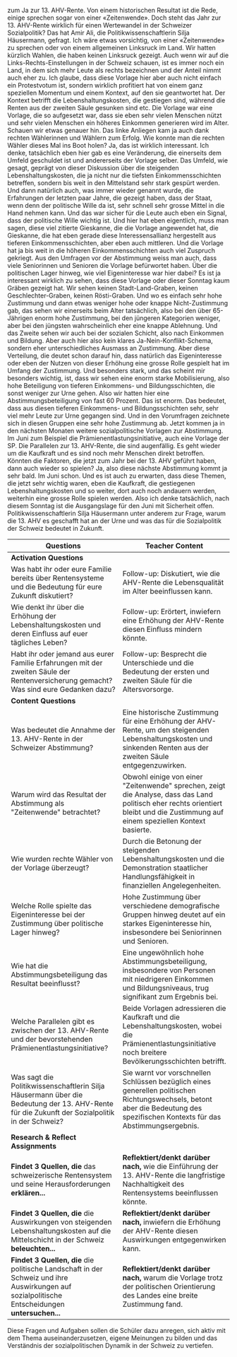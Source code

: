 zum Ja zur 13. AHV-Rente. Von einem historischen Resultat ist die Rede, einige sprechen sogar von einer «Zeitenwende». Doch steht das Jahr zur 13. AHV-Rente wirklich für einen Wertewandel in der Schweizer Sozialpolitik? Das hat Amir Ali, die Politikwissenschaftlerin Silja Häusermann, gefragt. Ich wäre etwas vorsichtig, von einer «Zeitenwende» zu sprechen oder von einem allgemeinen Linksruck im Land. Wir hatten kürzlich Wahlen, die haben keinen Linksruck gezeigt. Auch wenn wir auf die Links-Rechts-Einstellungen in der Schweiz schauen, ist es immer noch ein Land, in dem sich mehr Leute als rechts bezeichnen und der Anteil nimmt auch eher zu. Ich glaube, dass diese Vorlage hier aber auch nicht einfach ein Protestvotum ist, sondern wirklich profitiert hat von einem ganz speziellen Momentum und einem Kontext, auf den sie geantwortet hat. Der Kontext betrifft die Lebenshaltungskosten, die gestiegen sind, während die Renten aus der zweiten Säule gesunken sind etc. Die Vorlage war eine Vorlage, die so aufgesetzt war, dass sie eben sehr vielen Menschen nützt und sehr vielen Menschen ein höheres Einkommen generieren wird im Alter. Schauen wir etwas genauer hin. Das linke Anliegen kam ja auch dank rechten Wählerinnen und Wählern zum Erfolg. Wie konnte man die rechten Wähler dieses Mal ins Boot holen? Ja, das ist wirklich interessant. Ich denke, tatsächlich eben hier gab es eine Veränderung, die einerseits dem Umfeld geschuldet ist und andererseits der Vorlage selber. Das Umfeld, wie gesagt, geprägt von dieser Diskussion über die steigenden Lebenshaltungskosten, die ja nicht nur die tiefsten Einkommensschichten betreffen, sondern bis weit in den Mittelstand sehr stark gespürt werden. Und dann natürlich auch, was immer wieder genannt wurde, die Erfahrungen der letzten paar Jahre, die gezeigt haben, dass der Staat, wenn denn der politische Wille da ist, sehr schnell sehr grosse Mittel in die Hand nehmen kann. Und das war sicher für die Leute auch eben ein Signal, dass der politische Wille wichtig ist. Und hier hat eben eigentlich, muss man sagen, diese viel zitierte Gieskanne, die die Vorlage angewendet hat, die Gieskanne, die hat eben gerade diese Interessensallianz hergestellt aus tieferen Einkommensschichten, aber eben auch mittleren. Und die Vorlage hat ja bis weit in die höheren Einkommensschichten auch viel Zuspruch gekriegt. Aus den Umfragen vor der Abstimmung weiss man auch, dass viele Seniorinnen und Senioren die Vorlage befürwortet haben. Über die politischen Lager hinweg, wie viel Eigeninteresse war hier dabei? Es ist ja interessant wirklich zu sehen, dass diese Vorlage oder dieser Sonntag kaum Gräben gezeigt hat. Wir sehen keinen Stadt-Land-Graben, keinen Geschlechter-Graben, keinen Rösti-Graben. Und wo es einfach sehr hohe Zustimmung und dann etwas weniger hohe oder knappe Nicht-Zustimmung gab, das sehen wir einerseits beim Alter tatsächlich, also bei den über 65-Jährigen enorm hohe Zustimmung, bei den jüngeren Kategorien weniger, aber bei den jüngsten wahrscheinlich eher eine knappe Ablehnung. Und das Zweite sehen wir auch bei der sozialen Schicht, also nach Einkommen und Bildung. Aber auch hier also kein klares Ja-Nein-Konflikt-Schema, sondern eher unterschiedliches Ausmass an Zustimmung. Aber diese Verteilung, die deutet schon darauf hin, dass natürlich das Eigeninteresse oder eben der Nutzen von dieser Erhöhung eine grosse Rolle gespielt hat im Umfang der Zustimmung. Und besonders stark, und das scheint mir besonders wichtig, ist, dass wir sehen eine enorm starke Mobilisierung, also hohe Beteiligung von tieferen Einkommens- und Bildungsschichten, die sonst weniger zur Urne gehen. Also wir hatten hier eine Abstimmungsbeteiligung von fast 60 Prozent. Das ist enorm. Das bedeutet, dass aus diesen tieferen Einkommens- und Bildungsschichten sehr, sehr viel mehr Leute zur Urne gegangen sind. Und in den Vorumfragen zeichnete sich in diesen Gruppen eine sehr hohe Zustimmung ab. Jetzt kommen ja in den nächsten Monaten weitere sozialpolitische Vorlagen zur Abstimmung. Im Juni zum Beispiel die Prämienentlastungsinitiative, auch eine Vorlage der SP. Die Parallelen zur 13. AHV-Rente, die sind augenfällig. Es geht wieder um die Kaufkraft und es sind noch mehr Menschen direkt betroffen. Könnten die Faktoren, die jetzt zum Jahr bei der 13. AHV geführt haben, dann auch wieder so spielen? Ja, also diese nächste Abstimmung kommt ja sehr bald. Im Juni schon. Und es ist auch zu erwarten, dass diese Themen, die jetzt sehr wichtig waren, eben die Kaufkraft, die gestiegenen Lebenshaltungskosten und so weiter, dort auch noch andauern werden, weiterhin eine grosse Rolle spielen werden. Also ich denke tatsächlich, nach diesem Sonntag ist die Ausgangslage für den Juni mit Sicherheit offen. Politikwissenschaftlerin Silja Häusermann unter anderem zur Frage, warum die 13. AHV es geschafft hat an der Urne und was das für die Sozialpolitik der Schweiz bedeutet in Zukunft.

| Questions                                                                                                                                       | Teacher Content                                                                                                                                                                    |
| ----------------------------------------------------------------------------------------------------------------------------------------------- | ---------------------------------------------------------------------------------------------------------------------------------------------------------------------------------- |
| **Activation Questions**                                                                                                                        |                                                                                                                                                                                    |
| Was habt ihr oder eure Familie bereits über Rentensysteme und die Bedeutung für eure Zukunft diskutiert?                                        | Follow-up: Diskutiert, wie die AHV-Rente die Lebensqualität im Alter beeinflussen kann.                                                                                            |
| Wie denkt ihr über die Erhöhung der Lebenshaltungskosten und deren Einfluss auf euer tägliches Leben?                                           | Follow-up: Erörtert, inwiefern eine Erhöhung der AHV-Rente diesen Einfluss mindern könnte.                                                                                         |
| Habt ihr oder jemand aus eurer Familie Erfahrungen mit der zweiten Säule der Rentenversicherung gemacht? Was sind eure Gedanken dazu?           | Follow-up: Besprecht die Unterschiede und die Bedeutung der ersten und zweiten Säule für die Altersvorsorge.                                                                       |
| **Content Questions**                                                                                                                           |                                                                                                                                                                                    |
| Was bedeutet die Annahme der 13. AHV-Rente in der Schweizer Abstimmung?                                                                         | Eine historische Zustimmung für eine Erhöhung der AHV-Rente, um den steigenden Lebenshaltungskosten und sinkenden Renten aus der zweiten Säule entgegenzuwirken.                   |
| Warum wird das Resultat der Abstimmung als "Zeitenwende" betrachtet?                                                                            | Obwohl einige von einer "Zeitenwende" sprechen, zeigt die Analyse, dass das Land politisch eher rechts orientiert bleibt und die Zustimmung auf einem speziellen Kontext basierte. |
| Wie wurden rechte Wähler von der Vorlage überzeugt?                                                                                             | Durch die Betonung der steigenden Lebenshaltungskosten und die Demonstration staatlicher Handlungsfähigkeit in finanziellen Angelegenheiten.                                       |
| Welche Rolle spielte das Eigeninteresse bei der Zustimmung über politische Lager hinweg?                                                        | Hohe Zustimmung über verschiedene demografische Gruppen hinweg deutet auf ein starkes Eigeninteresse hin, insbesondere bei Seniorinnen und Senioren.                               |
| Wie hat die Abstimmungsbeteiligung das Resultat beeinflusst?                                                                                    | Eine ungewöhnlich hohe Abstimmungsbeteiligung, insbesondere von Personen mit niedrigeren Einkommen und Bildungsniveaus, trug signifikant zum Ergebnis bei.                         |
| Welche Parallelen gibt es zwischen der 13. AHV-Rente und der bevorstehenden Prämienentlastungsinitiative?                                       | Beide Vorlagen adressieren die Kaufkraft und die Lebenshaltungskosten, wobei die Prämienentlastungsinitiative noch breitere Bevölkerungsschichten betrifft.                        |
| Was sagt die Politikwissenschaftlerin Silja Häusermann über die Bedeutung der 13. AHV-Rente für die Zukunft der Sozialpolitik in der Schweiz?   | Sie warnt vor vorschnellen Schlüssen bezüglich eines generellen politischen Richtungswechsels, betont aber die Bedeutung des spezifischen Kontexts für das Abstimmungsergebnis.    |
| **Research & Reflect Assignments**                                                                                                              |                                                                                                                                                                                    |
| **Findet 3 Quellen, die** das schweizerische Rentensystem und seine Herausforderungen **erklären...**                                           | **Reflektiert/denkt darüber nach,** wie die Einführung der 13. AHV-Rente die langfristige Nachhaltigkeit des Rentensystems beeinflussen könnte.                                    |
| **Findet 3 Quellen, die** die Auswirkungen von steigenden Lebenshaltungskosten auf die Mittelschicht in der Schweiz **beleuchten...**           | **Reflektiert/denkt darüber nach,** inwiefern die Erhöhung der AHV-Rente diesen Auswirkungen entgegenwirken kann.                                                                  |
| **Findet 3 Quellen, die** die politische Landschaft in der Schweiz und ihre Auswirkungen auf sozialpolitische Entscheidungen **untersuchen...** | **Reflektiert/denkt darüber nach,** warum die Vorlage trotz der politischen Orientierung des Landes eine breite Zustimmung fand.                                                   |

Diese Fragen und Aufgaben sollen die Schüler dazu anregen, sich aktiv mit dem Thema auseinanderzusetzen, eigene Meinungen zu bilden und das Verständnis der sozialpolitischen Dynamik in der Schweiz zu vertiefen.